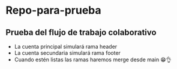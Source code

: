 # Repo-para-prueba
## Prueba del flujo de trabajo colaborativo
- La cuenta principal simulará rama header
- La cuenta secundaria simulará rama footer
- Cuando estén listas las ramas haremos merge desde main 😁👌
